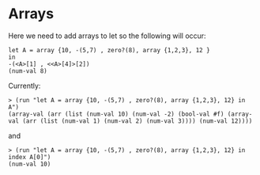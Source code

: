 # Arrays
Here we need to add arrays to let so the following will occur:
```racket
let A = array {10, -(5,7) , zero?(8), array {1,2,3}, 12 }
in
-(<A>[1] , <<A>[4]>[2])
(num-val 8)
```
Currently:
```racket
> (run "let A = array {10, -(5,7) , zero?(8), array {1,2,3}, 12} in A")
(array-val (arr (list (num-val 10) (num-val -2) (bool-val #f) (array-val (arr (list (num-val 1) (num-val 2) (num-val 3)))) (num-val 12))))
```
and
```racket
> (run "let A = array {10, -(5,7) , zero?(8), array {1,2,3}, 12} in index A[0]")
(num-val 10)
```